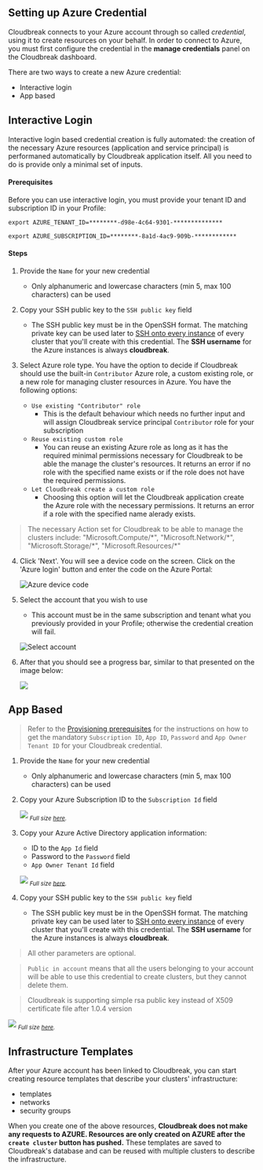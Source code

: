 ## Setting up Azure Credential

Cloudbreak connects to your Azure account through so called *credential*, using it to 
create resources on your behalf. In order to connect to Azure, you must first configure the credential in the **manage credentials** panel on the Cloudbreak dashboard.

There are two ways to create a new Azure credential:

- Interactive login
- App based
  
## Interactive Login

Interactive login based credential creation is fully automated: the creation of the necessary Azure resources (application and service principal) is performaned automatically by Cloudbreak application itself. All you need to do is provide only a minimal set of inputs. 

#### Prerequisites

Before you can use interactive login, you must provide your tenant ID and subscription ID in your Profile:

`export AZURE_TENANT_ID=********-d98e-4c64-9301-**************`

`export AZURE_SUBSCRIPTION_ID=********-8a1d-4ac9-909b-************`

#### Steps

1. Provide the `Name` for your new credential
    * Only alphanumeric and lowercase characters (min 5, max 100 characters) can be used
  
2. Copy your SSH public key to the `SSH public key` field
    * The SSH public key must be in the OpenSSH format. The matching private key can be used later to [SSH onto every instance](operations.md#ssh-to-the-hosts) of every cluster that you'll create with this credential. The **SSH username** for the Azure instances is always **cloudbreak**.

3. Select Azure role type. You have the option to decide if Cloudbreak should use the built-in `Contributor` Azure role, a custom existing role, or a new role for managing cluster resources in Azure. 
    You have the following options:
    * `Use existing "Contributor" role`
        * This is the default behaviour which needs no further input and will assign Cloudbreak service principal `Contributor` role for your subscription
    * `Reuse existing custom role`
        * You can reuse an existing Azure role as long as it has the required minimal permissions necessary for Cloudbreak to be able the manage the cluster's resources. It returns an error if no role with the specified name exists or if the role does not have the required permissions. 
    * `Let Cloudbreak create a custom role`
        * Choosing this option will let the Cloudbreak application create the Azure role with the necessary permissions. It returns an error if a role with the specified name alerady exists.

> The necessary Action set for Cloudbreak to be able to manage the clusters include:
                    "Microsoft.Compute/\*",
                    "Microsoft.Network/\*",
                    "Microsoft.Storage/\*",
                    "Microsoft.Resources/\*"
  
4. Click 'Next'. You will see a device code on the screen. Click on the 'Azure login' button and enter the code on the Azure Portal: 

    ![](/azure/images/azure-device-code.png "Azure device code")
  
5. Select the account that you wish to use 
    * This account must be in the same subscription and tenant what you previously provided in your Profile; otherwise the credential creation will fail. 
    
    ![](/azure/images/azure-select-account.png "Select account") 
  
6. After that you should see a progress bar, similar to that presented on the image below: 

    ![](/azure/images/azure-interactive-3.png)

## App Based

>Refer to the [Provisioning prerequisites](azure.md#azure-application-setup-with-cloudbreak-deployer) for the instructions on how to get the mandatory `Subscription ID`, `App ID`, `Password` and `App Owner Tenant ID` for your Cloudbreak credential.

1. Provide the `Name` for your new credential
    * Only alphanumeric and lowercase characters (min 5, max 100 characters) can be used 
2. Copy your Azure Subscription ID to the `Subscription Id` field

    ![](/azure/images/azure-subscription.png)
    <sub>*Full size [here](/azure/images/azure-subscription.png).*</sub>

3. Copy your Azure Active Directory application information:
    * ID to the `App Id` field
    * Password to the `Password` field
    * `App Owner Tenant Id` field

    ![](/azure/images/azure-application.png)
    <sub>*Full size [here](/azure/images/azure-application.png).*</sub>

4. Copy your SSH public key to the `SSH public key` field
    * The SSH public key must be in the OpenSSH format. The matching private key can be used later to [SSH onto every instance](operations.md#ssh-to-the-hosts) of every cluster that you'll create with this credential. The **SSH username** for the Azure instances is always **cloudbreak**.

>All other parameters are optional.

>`Public in account` means that all the users belonging to your account will be able to use this credential to create 
clusters, but they cannot delete them.

> Cloudbreak is supporting simple rsa public key instead of X509 certificate file after 1.0.4 version

![](/azure/images/azure-credentials.png)
<sub>*Full size [here](/azure/images/azure-credentials.png).*</sub>

## Infrastructure Templates

After your Azure account has been linked to Cloudbreak, you can start creating resource templates that describe your clusters' 
infrastructure:

- templates
- networks
- security groups

When you create one of the above resources, **Cloudbreak does not make any requests to AZURE. Resources are only created
 on AZURE after the `create cluster` button has pushed.** These templates are saved to Cloudbreak's database and can be 
 reused with multiple clusters to describe the infrastructure.

